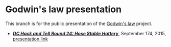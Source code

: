# Godwin's law presentation

This branch is for the public presentation of the [Godwin's law](https://github.com/thoppe/godwins_law) project.

+ ***[DC Hack and Tell Round 24: Hose Stable Hattery](http://www.meetup.com/DC-Hack-and-Tell/events/220231779/)***, September 174, 2015, [presentation link](...)
